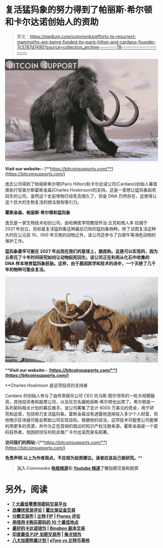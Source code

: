 # 复活猛犸象的努力得到了帕丽斯·希尔顿和卡尔达诺创始人的资助

> 原文：<https://medium.com/coinmonks/efforts-to-resurrect-mammoths-are-being-funded-by-paris-hilton-and-cardano-founder-7c5787d7490?source=collection_archive---------78----------------------->

![](img/75182888585ed4e8327e52349c6c5136.png)

**Visit our website:-** [**https://bitcoinsupports.com/**](https://bitcoinsupports.com/)

庞氏公司得到了帕丽斯希尔顿(Paris Hilton)和卡尔达诺公司(Cardano)创始人兼首席执行官查尔斯霍斯金森(Charles Hoskinson)的支持。这是一家想让猛犸象起死回生的公司。虽然这个史前怪物已经死去很久了，但是 DNA 仍然存在，这使得让这个巨大的生物复活的想法很有吸引力。

**霍斯金森、帕丽斯·希尔顿和猛犸象**

庞氏是一家生物技术初创公司，由哈佛医学院教授乔治·丘克和商人本·拉姆于 2021 年创立，目标是复活猛犸象这种最后已知的猛犸象物种。除了试图复活这种大约在公元前 10，000 年灭绝的动物之外，该公司还参与了白犀牛等濒危动物的保护工作。

 **猛犸象最早可能在 2027 年出现在我们的星球上，据庞称。这是可以实现的，因为丘奇花了十年时间研究如何让动物起死回生。该公司正在利用从化石中收集的 DNA 样本培育猛犸象胚胎。这样，由于基因医学和技术的进步，一个灭绝了几千年的物种可能会复活。**

**![](img/9e1897eb04b2da4a66fd286356face10.png)**

****Visit our website:-** [**https://bitcoinsupports.com/**](https://bitcoinsupports.com/)**

**Charles Hoskinson 是这项投资的支持者

Cardano 的创始人参与了由传奇娱乐公司 CEO 托马斯·图尔领导的一轮大规模融资。其他投资者和股票公司，以及社交名媛帕丽斯·希尔顿也出席了。希尔顿是一系列密码相关计划的幕后推手。该公司筹集了总计 6000 万美元的资金，用于研究和运营，包括努力复活猛犸象。霍斯金森没有透露他选择投入多少个人财富，但他暗示区块链可能会帮助公司实现目标。根据他的说法，这项技术可能使公司能够利用更多的资源，并作为正在营销的倡议的知识产权注册来源。霍斯金森是一个密码狂热者，他因抓住任何机会推广卡尔达诺而臭名昭著。

**访问我们的网站:-**[**https://bitcoinsupports.com/**](https://bitcoinsupports.com/)

**免责声明:以上为作者观点，不应视为投资建议。读者应该自己做研究。****

> **加入 Coinmonks [电报频道](https://t.me/coincodecap)和 [Youtube 频道](https://www.youtube.com/c/coinmonks/videos)了解加密交易和投资**

# **另外，阅读**

*   **[7 大最佳零费用密码交易平台](https://coincodecap.com/zero-fee-crypto-exchanges)**
*   **[氹欞侊贸易评论](https://coincodecap.com/anny-trade-review) | [霍比保证金交易](/coinmonks/huobi-margin-trading-b3b06cdc1519)**
*   **[分散交易所](https://coincodecap.com/what-are-decentralized-exchanges) | [比特 FIP](https://coincodecap.com/bitbns-fip) | [Pionex 评论](https://coincodecap.com/pionex-review-exchange-with-crypto-trading-bot)**
*   **[用信用卡购买密码的 10 个最佳地点](https://coincodecap.com/buy-crypto-with-credit-card)**
*   **[最好的卡达诺钱包](https://coincodecap.com/best-cardano-wallets) | [Bingbon 副本交易](https://coincodecap.com/bingbon-copy-trading)**
*   **[印度最佳 P2P 加密交易所](https://coincodecap.com/p2p-crypto-exchanges-in-india) | [柴犬钱包](https://coincodecap.com/baby-shiba-inu-wallets)**
*   **[八大加密附属计划](https://coincodecap.com/crypto-affiliate-programs) | [eToro vs 比特币基地](https://coincodecap.com/etoro-vs-coinbase)**